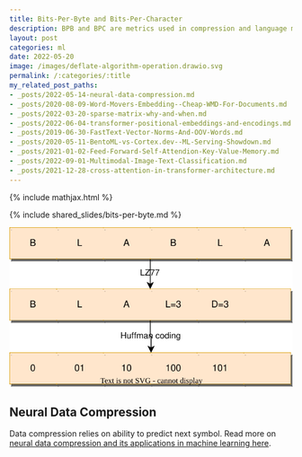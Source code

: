 ```yaml
---
title: Bits-Per-Byte and Bits-Per-Character
description: BPB and BPC are metrics used in compression and language modelling related to compression ratio.
layout: post
categories: ml
date: 2022-05-20
image: /images/deflate-algorithm-operation.drawio.svg
permalink: /:categories/:title
my_related_post_paths:
- _posts/2022-05-14-neural-data-compression.md
- _posts/2020-08-09-Word-Movers-Embedding--Cheap-WMD-For-Documents.md
- _posts/2022-03-20-sparse-matrix-why-and-when.md
- _posts/2022-06-04-transformer-positional-embeddings-and-encodings.md
- _posts/2019-06-30-FastText-Vector-Norms-And-OOV-Words.md
- _posts/2020-05-11-BentoML-vs-Cortex.dev--ML-Serving-Showdown.md
- _posts/2021-01-02-Feed-Forward-Self-Attendion-Key-Value-Memory.md
- _posts/2022-09-01-Multimodal-Image-Text-Classification.md
- _posts/2021-12-28-cross-attention-in-transformer-architecture.md
---
```




{% include mathjax.html %}

{% include shared_slides/bits-per-byte.md %}

![Deflate algorithm illustration with LZ77 and Huffman coding](/images/deflate-algorithm-operation.drawio.svg) 

## Neural Data Compression
Data compression relies on ability to predict next symbol. Read more on [neural data compression and its applications in machine learning here](/ml/neural-data-compression).